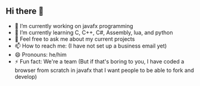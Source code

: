 ## Hi there 👋

- 🔭 I’m currently working on javafx programming
- 🌱 I’m currently learning C, C++, C#, Assembly, lua, and python
- 💬 Feel free to ask me about my current projects
- 📫 How to reach me: (I have not set up a business email yet)
- 😄 Pronouns: he/him
- ⚡ Fun fact: We're a team (But if that's boring to you, I have coded a browser from scratch in javafx that I want people to be able to fork and develop)
